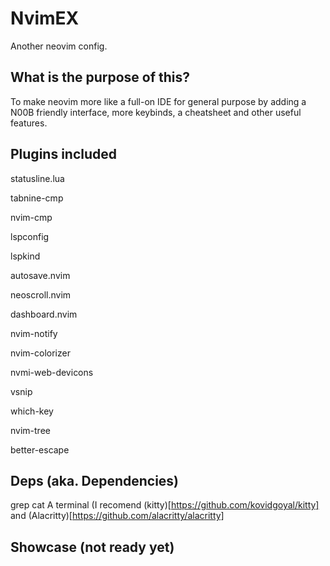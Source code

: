 # NvimEX
Another neovim config.

## What is the purpose of this?

To make neovim more like a full-on IDE for general purpose by adding a N00B friendly interface, more keybinds, a cheatsheet and other useful features.

## Plugins included

statusline.lua 

tabnine-cmp

nvim-cmp

lspconfig

lspkind

autosave.nvim

neoscroll.nvim

dashboard.nvim 

nvim-notify

nvim-colorizer

nvmi-web-devicons

vsnip 

which-key 

nvim-tree

better-escape


## Deps (aka. Dependencies)

grep
cat
A terminal (I recomend (kitty)[https://github.com/kovidgoyal/kitty] and (Alacritty)[https://github.com/alacritty/alacritty]

## Showcase (not ready **yet**)
